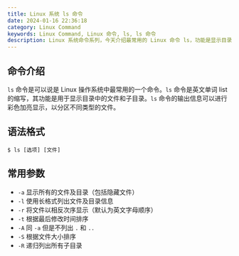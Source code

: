 ```yaml
---
title: Linux 系统 ls 命令
date: 2024-01-16 22:36:18
category: Linux Command
keywords: Linux Command, Linux 命令, ls, ls 命令
description: Linux 系统命令系列，今天介绍最常用的 Linux 命令 ls，功能是显示目录中的文件和子目录。
---
```


## 命令介绍

`ls` 命令是可以说是 Linux 操作系统中最常用的一个命令。`ls` 命令是英文单词 list 的缩写，其功能是用于显示目录中的文件和子目录。`ls` 命令的输出信息可以进行彩色加亮显示，以分区不同类型的文件。

## 语法格式

```
$ ls [选项] [文件]
```

## 常用参数

* `-a` 显示所有的文件及目录（包括隐藏文件）
* `-l` 使用长格式列出文件及目录信息
* `-r` 将文件以相反次序显示（默认为英文字母顺序）
* `-t` 根据最后修改时间排序
* `-A` 同 `-a` 但是不列出 `.` 和 `..`
* `-S` 根据文件大小排序
* `-R` 递归列出所有子目录

